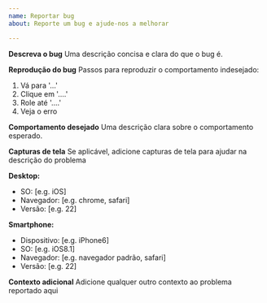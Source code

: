 ```yaml
---
name: Reportar bug
about: Reporte um bug e ajude-nos a melhorar

---
```


**Descreva o bug**
Uma descrição concisa e clara do que o bug é.

**Reprodução do bug**
Passos para reproduzir o comportamento indesejado:
1. Vá para '...'
2. Clique em '....'
3. Role até '....'
4. Veja o erro

**Comportamento desejado**
Uma descrição clara sobre o comportamento esperado.

**Capturas de tela**
Se aplicável, adicione capturas de tela para ajudar na descrição do problema

**Desktop:**
 - SO: [e.g. iOS]
 - Navegador: [e.g. chrome, safari]
 - Versão: [e.g. 22]

**Smartphone:**
 - Dispositivo: [e.g. iPhone6]
 - SO: [e.g. iOS8.1]
 - Navegador: [e.g. navegador padrão, safari]
 - Versão: [e.g. 22]

**Contexto adicional**
Adicione qualquer outro contexto ao problema reportado aqui
